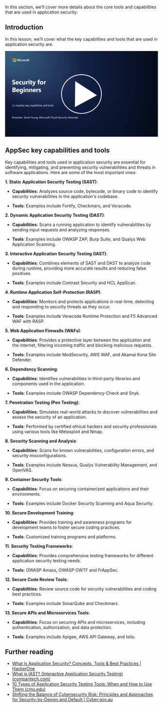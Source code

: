 In this section, we’ll cover more details about the core tools and capabilities that are used in application security:

## Introduction

In this lesson, we’ll cover what the key capabilities and tools that are used in application security are.

[![Watch the video](../images/5-2_placeholder.png)](https://learn-video.azurefd.net/vod/player?id=b562daa7-ab92-4cf4-a6dd-6b6a506edfac)

## AppSec key capabilities and tools

Key capabilities and tools used in application security are essential for identifying, mitigating, and preventing security vulnerabilities and threats in software applications. Here are some of the most important ones:

**1. Static Application Security Testing (SAST)**:

- **Capabilities**: Analyzes source code, bytecode, or binary code to identify security vulnerabilities in the application's codebase.

- **Tools**: Examples include Fortify, Checkmarx, and Veracode.

**2. Dynamic Application Security Testing (DAST)**:

- **Capabilities**: Scans a running application to identify vulnerabilities by sending input requests and analyzing responses.

- **Tools**: Examples include OWASP ZAP, Burp Suite, and Qualys Web Application Scanning.

**3. Interactive Application Security Testing (IAST)**:

- **Capabilities**: Combines elements of SAST and DAST to analyze code during runtime, providing more accurate results and reducing false positives.

- **Tools**: Examples include Contrast Security and HCL AppScan.

**4. Runtime Application Self-Protection (RASP)**:

- **Capabilities**: Monitors and protects applications in real-time, detecting and responding to security threats as they occur.

- **Tools**: Examples include Veracode Runtime Protection and F5 Advanced WAF with RASP.

**5. Web Application Firewalls (WAFs)**:

- **Capabilities**: Provides a protective layer between the application and the internet, filtering incoming traffic and blocking malicious requests.

- **Tools**: Examples include ModSecurity, AWS WAF, and Akamai Kona Site Defender.

**6. Dependency Scanning**:

- **Capabilities**: Identifies vulnerabilities in third-party libraries and components used in the application.

- **Tools**: Examples include OWASP Dependency-Check and Snyk.

**7. Penetration Testing (Pen Testing)**:

- **Capabilities**: Simulates real-world attacks to discover vulnerabilities and assess the security of an application.

- **Tools**: Performed by certified ethical hackers and security professionals using various tools like Metasploit and Nmap.

**8. Security Scanning and Analysis**:

- **Capabilities**: Scans for known vulnerabilities, configuration errors, and security misconfigurations.

- **Tools**: Examples include Nessus, Qualys Vulnerability Management, and OpenVAS.

**9. Container Security Tools**:

- **Capabilities**: Focus on securing containerized applications and their environments.

- **Tools**: Examples include Docker Security Scanning and Aqua Security.

**10. Secure Development Training**:

- **Capabilities**: Provides training and awareness programs for development teams to foster secure coding practices.

- **Tools**: Customized training programs and platforms.

**11. Security Testing Frameworks**:

- **Capabilities**: Provides comprehensive testing frameworks for different application security testing needs.

- **Tools**: OWASP Amass, OWASP OWTF and FrAppSec.

**12. Secure Code Review Tools**:

- **Capabilities**: Review source code for security vulnerabilities and coding best practices.

- **Tools**: Examples include SonarQube and Checkmarx.

**13. Secure APIs and Microservices Tools**:

- **Capabilities**: Focus on securing APIs and microservices, including authentication, authorization, and data protection.

- **Tools**: Examples include Apigee, AWS API Gateway, and Istio.

## Further reading

- [What Is Application Security? Concepts, Tools & Best Practices | HackerOne](https://www.hackerone.com/knowledge-center/what-application-security-concepts-tools-best-practices)
- [What is IAST? (Interactive Application Security Testing) (comparitech.com)](https://www.comparitech.com/net-admin/what-is-iast/)
- [10 Types of Application Security Testing Tools: When and How to Use Them (cmu.edu)](https://insights.sei.cmu.edu/blog/10-types-of-application-security-testing-tools-when-and-how-to-use-them/)
- [Shifting the Balance of Cybersecurity Risk: Principles and Approaches for Security-by-Design and Default | Cyber.gov.au](https://www.cyber.gov.au/about-us/view-all-content/publications/principles-and-approaches-for-security-by-design-and-default)



